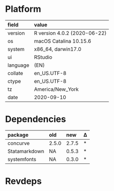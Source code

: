 # Platform

|field    |value                        |
|:--------|:----------------------------|
|version  |R version 4.0.2 (2020-06-22) |
|os       |macOS Catalina 10.15.6       |
|system   |x86_64, darwin17.0           |
|ui       |RStudio                      |
|language |(EN)                         |
|collate  |en_US.UTF-8                  |
|ctype    |en_US.UTF-8                  |
|tz       |America/New_York             |
|date     |2020-09-10                   |

# Dependencies

|package       |old   |new   |Δ  |
|:-------------|:-----|:-----|:--|
|concurve      |2.5.0 |2.7.5 |*  |
|Statamarkdown |NA    |0.5.3 |*  |
|systemfonts   |NA    |0.3.0 |*  |

# Revdeps

